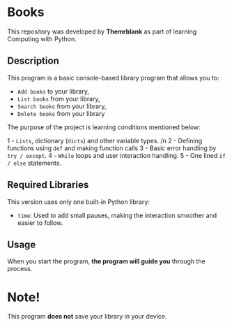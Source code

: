 # Books

This repository was developed by **Themrblank** as part of learning Computing with Python.

## Description

This program is a basic console-based library program that allows you to:

- `Add books` to your library,
- `List books` from your library,
- `Search books` from your library,
- `Delete books` from your library

The purpose of the project is learning conditions mentioned below:

1 - `Lists`, dictionary (`dicts`) and other variable types. /n
2 - Defining functions using `def` and making function calls
3 - Basic error handling by `try / except`.
4 - `While` loops and user interaction handling.
5 - One lined `if / else` statements.

## Required Libraries

This version uses only one built-in Python library:

- `time`: Used to add small pauses, making the interaction smoother and easier to follow.

## Usage

When you start the program, **the program will guide you** through the process.

# Note!

This program **does not** save your library in your device.
